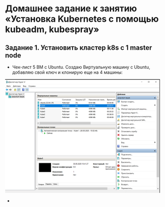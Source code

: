 # Домашнее задание к занятию «Установка Kubernetes с помощью kubeadm, kubespray»

## Задание 1.  Установить кластер k8s с 1 master node

* Чек-лист 5 ВМ с Ubuntu. Создаю Виртуальную машину с Ubuntu, добавляю свой ключ и клонирую еще на 4 машины:

![VMs-created](https://github.com/A-Tagir/kubernetes/blob/main/12/Kubernetes12_Cluster_VMs.png)

* 
